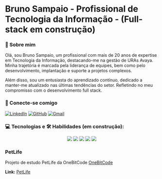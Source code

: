 # Bruno Sampaio - Profissional de Tecnologia da Informação - (Full-stack em construção)

### 👋 Sobre mim
Olá, sou Bruno Sampaio, um profissional com mais de 20 anos de expertise em Tecnologia da Informação, destacando-me na gestão de URAs Avaya. Minha trajetória é marcada pela liderança de equipes, bem como pelo desenvolvimento, implantação e suporte a projetos complexos.

Além disso, sou um entusiasta do aprendizado contínuo, dedicado a manter-me atualizado nas últimas tendências do setor. Refletindo no meu compromisso com o desenvolvimento full stack.



### 🤝 Conecte-se comigo

[![LinkedIn](https://img.shields.io/badge/LinkedIn-000?style=for-the-badge&logo=linkedin&logoColor=0E76A8)](https://www.linkedin.com/in/brunosampaioconsultorura/)
[![GitHub](https://img.shields.io/badge/GitHub-000?style=for-the-badge&logo=Github&logoColor=0E76A8)](https://github.com/brunotms)
[![Gmail](https://img.shields.io/badge/Gmail-black?style=for-the-badge&logo=gmail&logoColor=red)](mailto:brunotms@gmail.com)

### 💻 Tecnologias e 🛠 Habilidades (em construção):
<div align="center">
  <img src="https://img.shields.io/badge/HTML5-E34F26?style=for-the-badge&logo=html5&logoColor=white"/>
  <img src="https://img.shields.io/badge/CSS3-1572B6?style=for-the-badge&logo=css3&logoColor=white"/>
  <img src="https://img.shields.io/badge/JavaScript-F7DF1E?style=for-the-badge&logo=javascript&logoColor=black"/>
  <img src="https://img.shields.io/badge/GitHub-black?style=for-the-badge&logo=github&logoColor=white"/>
  <img src="https://img.shields.io/badge/Git-ec63a1?style=for-the-badge&logo=git&logoColor=fff"/>
<br>
</div>

### PetLife
Projeto de estudo PetLife da OneBitCode [OneBitCode](https://www.onebitcode.com/)

__Link:__ [PetLife](https://brunotms.github.io/PetLife)